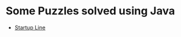 Some Puzzles solved using Java
===

* [Startup Line](https://github.com/jailtonjr/Puzzles/blob/master/src/main/java/StartupLinePuzzle.java)